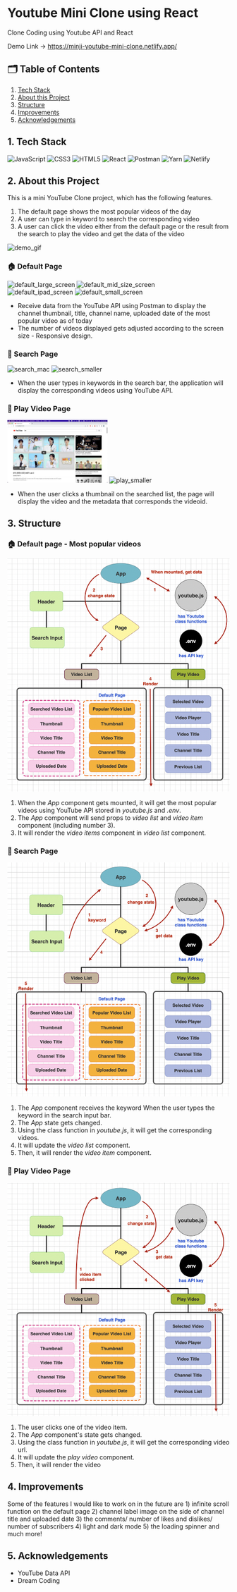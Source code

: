 # Youtube Mini Clone using React

Clone Coding using Youtube API and React

Demo Link → https://minji-youtube-mini-clone.netlify.app/

## 🗂 Table of Contents

1. [Tech Stack](#1-tech-stack)
2. [About this Project](#2-about-this-project)
3. [Structure](#3-structure)
4. [Improvements](#4-improvements)
5. [Acknowledgements](#5-acknowledgements)

## 1. Tech Stack

<img alt="JavaScript" src="https://img.shields.io/badge/javascript%20-%23323330.svg?&style=for-the-badge&logo=javascript&logoColor=%23F7DF1E"/> <img alt="CSS3" src="https://img.shields.io/badge/css3%20-%231572B6.svg?&style=for-the-badge&logo=css3&logoColor=white"/> <img alt="HTML5" src="https://img.shields.io/badge/html5%20-%23E34F26.svg?&style=for-the-badge&logo=html5&logoColor=white"/> <img alt="React" src="https://img.shields.io/badge/react%20-%2320232a.svg?&style=for-the-badge&logo=react&logoColor=%2361DAFB"/> <img alt="Postman" src="https://img.shields.io/badge/Postman-FF6C37?style=for-the-badge&logo=postman&logoColor=red" /> <img alt="Yarn" src ="https://img.shields.io/badge/Yarn-2c8ebb.svg?&style=for-the-badge&logo=yarn&logoColor=white"/> <img alt="Netlify" src ="https://img.shields.io/badge/Netlify-00c7b7.svg?&style=for-the-badge&logo=netlify&logoColor=white"/>

## 2. About this Project

This is a mini YouTube Clone project, which has the following features.

1. The default page shows the most popular videos of the day
2. A user can type in keyword to search the corresponding video
3. A user can click the video either from the default page or the result from the search to play the video and get the data of the video

<img width="90%" alt="demo_gif" src="/public/images/readme/youtube_demo.gif">

### 🏠 Default Page

<div>
<img width="45%" alt="default_large_screen" src="/public/images/readme/default_mac.png"> 
<img width="45%" alt="default_mid_size_screen" src="/public/images/readme/default_mac_smaller.png">
</div>

<div>
<img width="45%" alt="default_ipad_screen" src="/public/images/readme/default_ipad.png"> 
<img width="45%" alt="default_small_screen" src="/public/images/readme/default_small.png">
</div>

- Receive data from the YouTube API using Postman to display the channel thumbnail, title, channel name, uploaded date of the most popular video as of today
- The number of videos displayed gets adjusted according to the screen size - Responsive design.

### 🔎 Search Page

<div>
<img width="45%" alt="search_mac" src="/public/images/readme/search_mac.png"> 
<img width="45%" alt="search_smaller" src="/public/images/readme/search_smaller.png">
</div>

- When the user types in keywords in the search bar, the application will display the corresponding videos using YouTube API.

### 📼 Play Video Page

<div>
<img width="45%" alt="play_mac" src="/public/images/readme/play_mac.png"> 
<img width="45%" alt="play_smaller" src="/public/images/readme/play_smaller.png">
</div>

- When the user clicks a thumbnail on the searched list, the page will display the video and the metadata that corresponds the videoid.

## 3. Structure

### 🏠 Default page - Most popular videos

<div>
<img width="100%" alt="default_structure" src="/public/images/readme/default_structure.png">
</div>

1. When the <em>App</em> component gets mounted, it will get the most popular videos using YouTube API stored in <em>youtube.js</em> and <em>.env</em>.
2. The <em>App</em> component will send props to <em>video list</em> and <em>video item</em> component (including number 3).
3. It will render the <em>video items</em> component in <em>video list</em> component.

### 🔎 Search Page

<div>
<img width="100%" alt="keyword_structure" src="/public/images/readme/keyword_structure.png">
</div>

1. The <em>App</em> component receives the keyword When the user types the keyword in the search input bar.
2. The <em>App</em> state gets changed.
3. Using the class function in <em>youtube.js</em>, it will get the corresponding videos.
4. It will update the <em>video list</em> component.
5. Then, it will render the <em>video item</em> component.

### 📼 Play Video Page

<div>
<img width="100%" alt="play_structure" src="/public/images/readme/play_structure.png">
</div>

1. The user clicks one of the video item.
2. The <em>App</em> component's state gets changed.
3. Using the class function in <em>youtube.js</em>, it will get the corresponding video url.
4. It will update the <em>play video</em> component.
5. Then, it will render the video

## 4. Improvements

Some of the features I would like to work on in the future are 1) infinite scroll function on the default page 2) channel label image on the side of channel title and uploaded date 3) the comments/ number of likes and dislikes/ number of subscribers 4) light and dark mode 5) the loading spinner and much more!

## 5. Acknowledgements

- YouTube Data API
- Dream Coding
